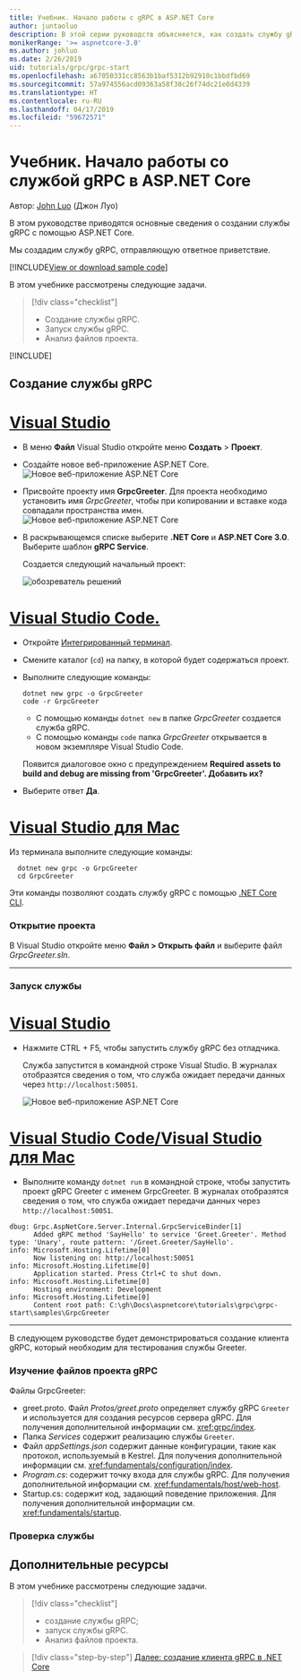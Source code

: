 ```yaml
---
title: Учебник. Начало работы с gRPC в ASP.NET Core
author: juntaoluo
description: В этой серии руководств объясняется, как создать службу gRPC в ASP.NET Core. Узнайте, как создать проект службы gRPC, изменить файл proto и добавить дуплексный режим потоковой передачи вызовов.
monikerRange: '>= aspnetcore-3.0'
ms.author: johluo
ms.date: 2/26/2019
uid: tutorials/grpc/grpc-start
ms.openlocfilehash: a67050331cc8563b1baf5312b92910c1bbdfbd69
ms.sourcegitcommit: 57a974556acd09363a58f38c26f74dc21e0d4339
ms.translationtype: HT
ms.contentlocale: ru-RU
ms.lasthandoff: 04/17/2019
ms.locfileid: "59672571"
---
```

# <a name="tutorial-get-started-with-grpc-service-in-aspnet-core"></a>Учебник. Начало работы со службой gRPC в ASP.NET Core

Автор: [John Luo](https://github.com/juntaoluo) (Джон Луо)

В этом руководстве приводятся основные сведения о создании службы gRPC с помощью ASP.NET Core.

Мы создадим службу gRPC, отправляющую ответное приветствие.

[!INCLUDE[View or download sample code](~/includes/grpc/download.md)]

В этом учебнике рассмотрены следующие задачи.

> [!div class="checklist"]
> * Создание службы gRPC.
> * Запуск службы gRPC.
> * Анализ файлов проекта.

[!INCLUDE[](~/includes/net-core-prereqs-all-3.0.md)]

## <a name="create-a-grpc-service"></a>Создание службы gRPC

# <a name="visual-studiotabvisual-studio"></a>[Visual Studio](#tab/visual-studio)

* В меню **Файл** Visual Studio откройте меню **Создать** > **Проект**.
* Создайте новое веб-приложение ASP.NET Core.
  ![Новое веб-приложение ASP.NET Core](grpc-start/_static/np_3_0.1.png)
* Присвойте проекту имя **GrpcGreeter**. Для проекта необходимо установить имя *GrpcGreeter*, чтобы при копировании и вставке кода совпадали пространства имен.
  ![Новое веб-приложение ASP.NET Core](grpc-start/_static/np_3_0.2.png)
* В раскрывающемся списке выберите **.NET Core** и **ASP.NET Core 3.0**. Выберите шаблон **gRPC Service**.

  Создается следующий начальный проект:

  ![обозреватель решений](grpc-start/_static/se3.0.png)

# <a name="visual-studio-codetabvisual-studio-code"></a>[Visual Studio Code.](#tab/visual-studio-code)

* Откройте [Интегрированный терминал](https://code.visualstudio.com/docs/editor/integrated-terminal).
* Смените каталог (`cd`) на папку, в которой будет содержаться проект.
* Выполните следующие команды:

  ```console
  dotnet new grpc -o GrpcGreeter
  code -r GrpcGreeter
  ```

  * С помощью команды `dotnet new` в папке *GrpcGreeter* создается служба gRPC.
  * С помощью команды `code` папка *GrpcGreeter* открывается в новом экземпляре Visual Studio Code.

  Появится диалоговое окно с предупреждением **Required assets to build and debug are missing from 'GrpcGreeter'. Добавить их?**
* Выберите ответ **Да**.

# <a name="visual-studio-for-mactabvisual-studio-mac"></a>[Visual Studio для Mac](#tab/visual-studio-mac)

Из терминала выполните следующие команды:

```console
  dotnet new grpc -o GrpcGreeter
  cd GrpcGreeter
```

Эти команды позволяют создать службу gRPC с помощью [.NET Core CLI](/dotnet/core/tools/dotnet).

### <a name="open-the-project"></a>Открытие проекта

В Visual Studio откройте меню **Файл > Открыть файл** и выберите файл *GrpcGreeter.sln*.

<!-- End of VS tabs -->

---

### <a name="run-the-service"></a>Запуск службы

# <a name="visual-studiotabvisual-studio"></a>[Visual Studio](#tab/visual-studio)

* Нажмите CTRL + F5, чтобы запустить службу gRPC без отладчика.

  Служба запустится в командной строке Visual Studio. В журналах отобразятся сведения о том, что служба ожидает передачи данных через `http://localhost:50051`.

  ![Новое веб-приложение ASP.NET Core](grpc-start/_static/server_start.png)

# <a name="visual-studio-code--visual-studio-for-mactabvisual-studio-codevisual-studio-mac"></a>[Visual Studio Code/Visual Studio для Mac](#tab/visual-studio-code+visual-studio-mac)

* Выполните команду `dotnet run` в командной строке, чтобы запустить проект gRPC Greeter с именем GrpcGreeter. В журналах отобразятся сведения о том, что служба ожидает передачи данных через `http://localhost:50051`.

```console
dbug: Grpc.AspNetCore.Server.Internal.GrpcServiceBinder[1]
      Added gRPC method 'SayHello' to service 'Greet.Greeter'. Method type: 'Unary', route pattern: '/Greet.Greeter/SayHello'.
info: Microsoft.Hosting.Lifetime[0]
      Now listening on: http://localhost:50051
info: Microsoft.Hosting.Lifetime[0]
      Application started. Press Ctrl+C to shut down.
info: Microsoft.Hosting.Lifetime[0]
      Hosting environment: Development
info: Microsoft.Hosting.Lifetime[0]
      Content root path: C:\gh\Docs\aspnetcore\tutorials\grpc\grpc-start\samples\GrpcGreeter
```

<!-- End of combined VS/Mac tabs -->

---

В следующем руководстве будет демонстрироваться создание клиента gRPC, который необходим для тестирования службы Greeter.

### <a name="examine-the-project-files-of-the-grpc-project"></a>Изучение файлов проекта gRPC

Файлы GrpcGreeter:

* greet.proto. Файл *Protos/greet.proto* определяет службу gRPC `Greeter` и используется для создания ресурсов сервера gRPC. Для получения дополнительной информации см. <xref:grpc/index>.
* Папка *Services* содержит реализацию службы `Greeter`.
* Файл *appSettings.json* содержит данные конфигурации, такие как протокол, используемый в Kestrel. Для получения дополнительной информации см. <xref:fundamentals/configuration/index>.
* *Program.cs*: содержит точку входа для службы gRPC. Для получения дополнительной информации см. <xref:fundamentals/host/web-host>.
* Startup.cs: содержит код, задающий поведение приложения. Для получения дополнительной информации см. <xref:fundamentals/startup>.

### <a name="test-the-service"></a>Проверка службы

## <a name="additional-resources"></a>Дополнительные ресурсы

В этом учебнике рассмотрены следующие задачи.

> [!div class="checklist"]
> * создание службы gRPC;
> * запуск службы gRPC.
> * Анализ файлов проекта.

> [!div class="step-by-step"]
> [Далее: создание клиента gRPC в .NET Core](xref:tutorials/grpc/grpc-client)